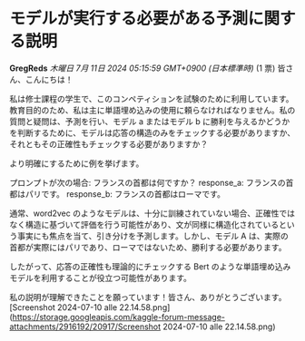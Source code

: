 # モデルが実行する必要がある予測に関する説明

**GregReds** *木曜日 7月 11日 2024 05:15:59 GMT+0900 (日本標準時)* (1 票)
皆さん、こんにちは！

私は修士課程の学生で、このコンペティションを試験のために利用しています。教育目的のため、私は主に単語埋め込みの使用に頼らなければなりません。私の質問と疑問は、予測を行い、モデル a またはモデル b に勝利を与えるかどうかを判断するために、モデルは応答の構造のみをチェックする必要がありますか、それともその正確性もチェックする必要がありますか？

より明確にするために例を挙げます。

プロンプトが次の場合: フランスの首都は何ですか？
response_a: フランスの首都はパリです。
response_b: フランスの首都はローマです。

通常、word2vec のようなモデルは、十分に訓練されていない場合、正確性ではなく構造に基づいて評価を行う可能性があり、文が同様に構造化されているという事実にも焦点を当て、引き分けを予測します。しかし、モデル A は、実際の首都が実際にはパリであり、ローマではないため、勝利する必要があります。

したがって、応答の正確性も理論的にチェックする Bert のような単語埋め込みモデルを利用することが役立つ可能性があります。

私の説明が理解できたことを願っています！皆さん、ありがとうございます。
[Screenshot 2024-07-10 alle 22.14.58.png](https://storage.googleapis.com/kaggle-forum-message-attachments/2916192/20917/Screenshot 2024-07-10 alle 22.14.58.png)

